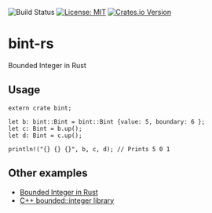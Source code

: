 ![Build Status](https://github.com/electronicpanopticon/bint-rs/actions/workflows/CI.yaml/badge.svg)
[![License: MIT](https://img.shields.io/badge/license-MIT-blue?style=flat-square)](LICENSE)
[![Crates.io Version](https://img.shields.io/crates/v/bint.svg)](https://crates.io/crates/bint)

# bint-rs

Bounded Integer in Rust

## Usage

```
extern crate bint;

let b: bint::Bint = bint::Bint {value: 5, boundary: 6 };
let c: Bint = b.up();
let d: Bint = c.up();

println!("{} {} {}", b, c, d); // Prints 5 0 1
```

## Other examples
* [Bounded Integer in Rust](https://github.com/programble/bounded-integer)
* [C++ bounded::integer library](http://doublewise.net/c++/bounded/)
